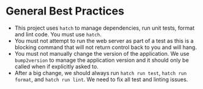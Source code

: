 # General Best Practices

- This project uses `hatch` to manage dependencies, run unit tests, format and lint code. You must use `hatch`.
- You must not attempt to run the web server as part of a test as this is a blocking command that will not return control back to you and will hang.
- You must not manually change the version of the application. We use `bump2version` to manage the application version and it should only be called when if explicitly asked to.
- After a big change, we should always run `hatch run test`, `hatch run format`, and `hatch run lint`. We need to fix all test and linting issues.
